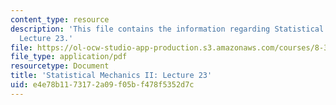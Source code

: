 ```yaml
---
content_type: resource
description: 'This file contains the information regarding Statistical Mechanics II:
  Lecture 23.'
file: https://ol-ocw-studio-app-production.s3.amazonaws.com/courses/8-334-statistical-mechanics-ii-statistical-physics-of-fields-spring-2014/e4e78b1173172a09f05bf478f5352d7c_MIT8_334S14_Lec23.pdf
file_type: application/pdf
resourcetype: Document
title: 'Statistical Mechanics II: Lecture 23'
uid: e4e78b11-7317-2a09-f05b-f478f5352d7c
---
```

